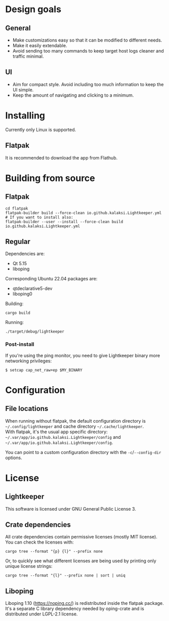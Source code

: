 # Design goals

## General
- Make customizations easy so that it can be modified to different needs.
- Make it easily extendable.
- Avoid sending too many commands to keep target host logs cleaner and traffic minimal.

## UI
- Aim for compact style. Avoid including too much information to keep the UI simple.
- Keep the amount of navigating and clicking to a minimum.

# Installing
Currently only Linux is supported.

## Flatpak
It is recommended to download the app from Flathub.

# Building from source
## Flatpak
```
cd flatpak
flatpak-builder build --force-clean io.github.kalaksi.Lightkeeper.yml
# If you want to install also:
flatpak-builder --user --install --force-clean build io.github.kalaksi.Lightkeeper.yml
```

## Regular
Dependencies are:
- Qt 5.15
- liboping

Corresponding Ubuntu 22.04 packages are:
- qtdeclarative5-dev
- liboping0

Building:
```
cargo build
```

Running:
```
./target/debug/lightkeeper
```

### Post-install

If you're using the ping monitor, you need to give Lightkeeper binary more networking privileges:
```
$ setcap cap_net_raw+ep $MY_BINARY
```


# Configuration

## File locations
When running without flatpak, the default configuration directory is `~/.config/lightkeeper` and cache directory `~/.cache/lightkeeper`.  
With flatpak, it's the usual app specific directory: `~/.var/app/io.github.kalaksi.Lightkeeper/config` and `~/.var/app/io.github.kalaksi.Lightkeeper/config`.

You can point to a custom configuration directory with the `-c`/`--config-dir` options.

# License
## Lightkeeper
This software is licensed under GNU General Public License 3.

## Crate dependencies
All crate dependencies contain permissive licenses (mostly MIT license).  
You can check the licenses with:
```
cargo tree --format "{p} {l}" --prefix none
```

Or, to quickly see what different licenses are being used by printing only unique license strings:
```
cargo tree --format "{l}" --prefix none | sort | uniq
```

## Liboping
Liboping 1.10 (https://noping.cc/) is redistributed inside the flatpak package.
It's a separate C library dependency needed by oping-crate and is distributed under LGPL-2.1 license.

